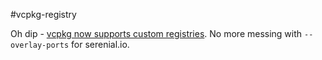 #vcpkg-registry

Oh dip - [vcpkg now supports custom registries](https://devblogs.microsoft.com/cppblog/registries-bring-your-own-libraries-to-vcpkg/). No more messing with `--overlay-ports` for serenial.io.

